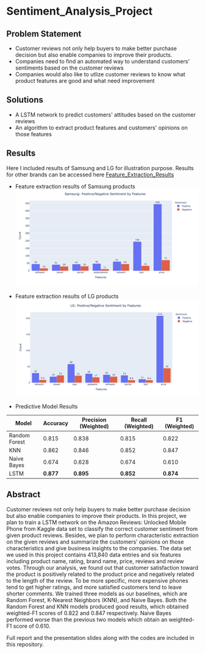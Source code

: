 # Sentiment_Analysis_Project

## Problem Statement

* Customer reviews not only help buyers to make better purchase decision but also enable companies to improve their products. 
* Companies need to find an automated way to understand customers' sentiments based on the customer reviews
* Companies would also like to utlize customer reviews to know what product features are good and what need improvement 

## Solutions

* A LSTM network to predict customers' attitudes based on the customer reviews
* An algorithm to extract product features and customers' opinions on those features

## Results
Here I included results of Samsung and LG for illustration purpose. Results for other brands can be accessed here 
[Feature_Extraction_Results](https://github.com/Derolik666/Sentiment_Analysis_Project/Feature_Extraction_Results/)
* Feature extraction results of Samsung products
![Screenshot](Feature_Extraction_Results/Samsung.png)

* Feature extraction results of LG products
![Screenshot](Feature_Extraction_Results/LG.png)

* Predictive Model Results

| Model        | Accuracy | Precision (Weighted) | Recall (Weighted) | F1 (Weighted) |
| -------------|----------| ---------------------|-------------------|---------------|
| Random Forest|  0.815   | 0.838                | 0.815             | 0.822         | 
| KNN          |  0.862   | 0.846                | 0.852             | 0.847         |
| Naive Bayes  |  0.674   | 0.628                | 0.674             | 0.610         |
| LSTM         | **0.877**|**0.895**             |**0.852**          |**0.874**      |
## Abstract
Customer reviews not only help buyers to make better purchase
decision but also enable companies to improve their products. In
this project, we plan to train a LSTM network on the Amazon
Reviews: Unlocked Mobile Phone from Kaggle data set to classify the
correct customer sentiment from given product reviews. Besides,
we plan to perform characteristic extraction on the given reviews
and summarize the customers’ opinions on those characteristics
and give business insights to the companies. The data set we used in
this project contains 413,840 data entries and six features including
product name, rating, brand name, price, reviews and review votes.
Through our analysis, we found out that customer satisfaction
toward the product is positively related to the product price and
negatively related to the length of the review. To be more specific,
more expensive phones tend to get higher ratings, and more
satisfied customers tend to leave shorter comments.
We trained three models as our baselines, which are Random
Forest, K-Nearest Neighbors (KNN), and Naive Bayes. Both
the Random Forest and KNN models produced good results, which
obtained weighted-F1 scores of 0.822 and 0.847 respectively. Naive
Bayes performed worse than the previous two models which obtain
an weighted-F1 score of 0.610.

Full report and the presentation slides along with the codes are included in this repository.
